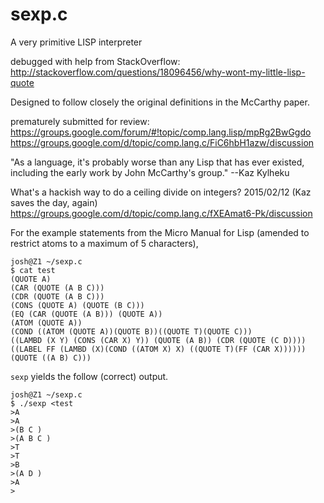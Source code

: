 sexp.c
======

A very primitive LISP interpreter

debugged with help from StackOverflow:
http://stackoverflow.com/questions/18096456/why-wont-my-little-lisp-quote

Designed to follow closely the original definitions in the McCarthy paper.

prematurely submitted for review:
https://groups.google.com/forum/#!topic/comp.lang.lisp/mpRg2BwGgdo
https://groups.google.com/d/topic/comp.lang.c/FiC6hbH1azw/discussion

"As a language, it's probably worse than any Lisp that has ever 
existed, including the early work by John McCarthy's group." --Kaz Kylheku

What's a hackish way to do a ceiling divide on integers? 2015/02/12 (Kaz saves the day, again)
https://groups.google.com/d/topic/comp.lang.c/fXEAmat6-Pk/discussion

For the example statements from the Micro Manual for Lisp
(amended to restrict atoms to a maximum of 5 characters),

    josh@Z1 ~/sexp.c
    $ cat test
    (QUOTE A)
    (CAR (QUOTE (A B C)))
    (CDR (QUOTE (A B C)))
    (CONS (QUOTE A) (QUOTE (B C)))
    (EQ (CAR (QUOTE (A B))) (QUOTE A))
    (ATOM (QUOTE A))
    (COND ((ATOM (QUOTE A))(QUOTE B))((QUOTE T)(QUOTE C)))
    ((LAMBD (X Y) (CONS (CAR X) Y)) (QUOTE (A B)) (CDR (QUOTE (C D))))
    ((LABEL FF (LAMBD (X)(COND ((ATOM X) X) ((QUOTE T)(FF (CAR X))))))(QUOTE ((A B) C)))

`sexp` yields the follow (correct) output.

    josh@Z1 ~/sexp.c
    $ ./sexp <test
    >A 
    >A 
    >(B C )
    >(A B C )
    >T 
    >T 
    >B 
    >(A D )
    >A 
    >


